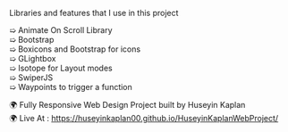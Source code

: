 
Libraries and features that I use in this project

➯ Animate On Scroll Library </br>
➯ Bootstrap </br>
➯ Boxicons and Bootstrap for icons </br> 
➯ GLightbox </br>
➯ Isotope for Layout modes </br>
➯ SwiperJS </br>
➯ Waypoints to trigger a function </br>

🌍 Fully Responsive Web Design Project built by Huseyin Kaplan <br> 
🌍 Live At : https://huseyinkaplan00.github.io/HuseyinKaplanWebProject/

